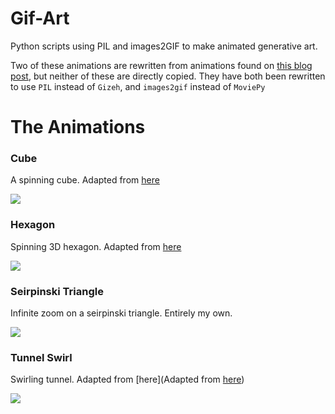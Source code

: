 # Gif-Art
Python scripts using PIL and images2GIF to make animated generative art.

Two of these animations are rewritten from animations found on [this blog post](http://zulko.github.io/blog/2014/09/20/vector-animations-with-python/), but neither of these are directly copied. They have both been rewritten to use `PIL` instead of `Gizeh`, and `images2gif` instead of `MoviePy`

# The Animations

### Cube
A spinning cube. Adapted from [here](http://codentronix.com/2011/05/12/rotating-3d-cube-using-python-and-pygame/)

![](http://i.imgur.com/hLwQVjc.gif)

### Hexagon
Spinning 3D hexagon. Adapted from [here](http://zulko.github.io/blog/2014/09/20/vector-animations-with-python/)

![](http://i.imgur.com/wfnfwGP.gif)

### Seirpinski Triangle
Infinite zoom on a seirpinski triangle. Entirely my own.

![](http://i.imgur.com/yOfOZNd.gif)

### Tunnel Swirl
Swirling tunnel. Adapted from [here](Adapted from [here](http://zulko.github.io/blog/2014/09/20/vector-animations-with-python/))

![](http://i.imgur.com/0lLPIMj.gif)
